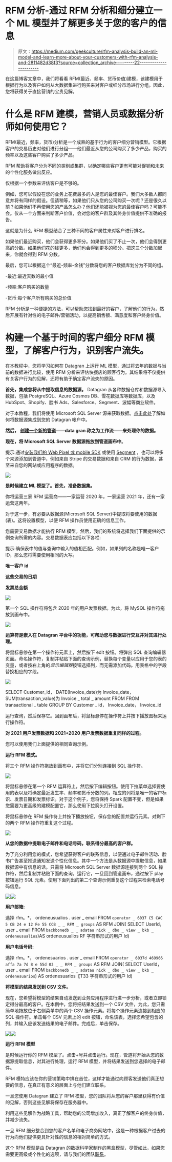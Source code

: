 # RFM 分析-通过 RFM 分析和细分建立一个 ML 模型并了解更多关于您的客户的信息

> 原文：<https://medium.com/geekculture/rfm-analysis-build-an-ml-model-and-learn-more-about-your-customers-with-rfm-analysis-and-2811482d38f3?source=collection_archive---------22----------------------->

在这篇博客文章中，我们将看看 RFM(最近、频率、货币价值)建模，该建模用于根据行为以及客户如何从大数据集进行购买来对客户或细分市场进行分组。因此，您将获得关于直接营销的宝贵见解。

# 什么是 RFM 建模，营销人员或数据分析师如何使用它？

RFM(最近，频率，货币)分析是一个成熟的基于行为的客户细分营销模型。它根据客户的交易历史对他们进行分组——他们最近从您的公司购买了多少产品，购买的频率以及这些客户购买了多少产品。

RFM 帮助将客户分为不同的类别或集群，以确定哪些客户更有可能对促销和未来的个性化服务做出反应。

仅根据一个参数来评估客户是不够的。

例如，您可以假设在您的业务上花费最多的人是您的最佳客户。我们大多数人都同意并将有同样的假设。但请稍等，如果他们只从您的公司购买一次呢？还是很久以前？如果他们不再使用您的产品怎么办？他们还能被视为您的最佳客户吗？可能不会。仅从一个方面来判断客户价值，会对您的客户群及其终身价值提供不准确的报告。

这就是为什么 RFM 模型结合了三种不同的客户属性来对客户进行排名。

如果他们最近购买，他们会获得更多积分。如果他们买了不止一次，他们会得到更高的分数。如果他们花的钱更多，他们也会得到更多的积分。把这三个分数加起来，你就会得到 RFM 分数。

最后，您可以根据这个“最近-频率-金钱”分数将您的客户数据库划分为不同的组。

-最近:最近天数的最小值

-频率:客户购买的数量

-货币:每个客户所有购买的总价值

RFM 分析是一种便捷的方法，可以帮助您找到最好的客户，了解他们的行为，然后开展有针对性的电子邮件/营销活动，以提高销售额、满意度和客户终身价值。

# 构建一个基于时间的客户细分 RFM 模型，了解客户行为，识别客户流失。

在本教程中，您将学习如何在 Datagran 上运行 ML 模型，通过将去年的数据与当前的数据进行比较，使用 RFM 分析来评估快餐店的顾客行为。其结果将不仅提供有关客户行为的见解，还将有助于确定客户流失的原因。

**首先，集成您将从中提取信息的数据源。** Datagran 从各种数据仓库和数据源导入数据，包括 PostgreSQL、Azure Cosmos DB、雪花数据库等数据库，以及 HubSpot、Shopify、脸书 Ads、Salesforce、Segment、波幅等商业软件。

对于本教程，我们将使用 Microsoft SQL Server 源来获取数据。[点击此处](https://youtu.be/p4G6UfukDwM)了解如何将数据源集成到您的 Datagran 帐户中。

**然后，** [**创建一个新的管道**](https://youtu.be/-5Kj6RX67YU)**——data gran 称之为工作流——来处理你的数据。**

**现在，将 Microsoft SQL Server 数据源拖放到管道画布中**。

提示:通过[安装我们的 Web Pixel 或 mobile SDK](https://www.notion.so/Datagran-Documentation-bd0f3437b00a49ca816f43cffb9d22c8) 或使用 [Segment](https://segment.com/) ，也可以将多个来源添加到管道中，例如来自 Stripe 的交易数据和来自 CRM 的行为数据，甚至来自您的网站或应用程序的数据。

![](img/074fafd3934e6f1a73612e77903eeb11.png)

**是时候建立 ML 模型了。首先，准备数据集。**

你将运营三家 RFM 运营商——一家运营 2020 年，一家运营 2021 年，还有一家运营这两年。

对于这一步，有必要从数据源(Microsoft SQL Server)中提取将要使用的数据(表)。这将设置模型，以便 RFM 操作员使用正确的信息工作。

您需要交易数据才能执行 RFM 模型。然后，我们的系统将选择我们下面提供的示例查询所需的内容。交易数据表应包括以下各栏:

提示:确保表中的值与查询中输入的值相匹配。例如，如果列的名称是唯一客户 ID，那么您将需要使用相同的大写。

**唯一客户 id**

**这些交易的日期**

**发票总金额**

![](img/f98f858f4f8df0e4b2f2ae90eac65567.png)

第一个 SQL 操作符将包含 2020 年的用户发票数据。为此，将 MySQL 操作符拖放到画布中。

![](img/3d17736548aa0cf13c62b4a101473668.png)

**运算符是嵌入在 Datagran 平台中的功能，可帮助您与数据进行交互并对其进行处理。**

将鼠标悬停在第一个操作符元素上，然后按下 edit 按钮。将弹出 SQL 查询编辑器页面。命名操作符，复制并粘贴下面的查询示例，替换每个变量以应用于您的表的变量，或者按右上角的*显示编辑器*按钮选择列，而无需添加代码。用表格中的字段替换相应的字段。

![](img/8764038ffc996ef679e61b50a036fd88.png)

SELECT
Customer_id，
DATE(Invoice_date)为 Invoice_date，
SUM(transaction_value)为 Invoice _ total _ amount FROM
FROM
transactional _ table
GROUP BY
Customer _ id，
Invoice_date，
Invoice_id

运行查询，然后保存它。回到画布后，将鼠标悬停在操作符上并按下播放图标来运行操作符。

**对 2021 用户发票数据和 2021+2020 用户发票数据重复同样的过程。**

您可以使用我们上面提供的相同查询示例。

**运行 RFM 模式。**

将三个 RFM 操作符拖放到画布中，并将它们分别连接到 SQL 操作符。

![](img/10b09b7f51b68d56652943138d40d316.png)

将鼠标悬停在第一个 RFM 运算符上，然后按下编辑按钮。使用下拉菜单选择要使用的表以及将确定最近发生率、频率和货币分数的列。相应的列将是唯一的客户标识、发票日期和发票标识。对于这个例子，您将保持 Spark 配置不变，但是如果您需要为更高级的建模配置它，那么使用下拉箭头打开设置。

将鼠标悬停在 RFM 操作符上并按下播放按钮，保存您的配置并运行元素。对剩下的两个 RFM 操作符重复这个过程。

![](img/4be6462a6e3f46fe87d3d6de2af1d615.png)

**从您的数据中提取电子邮件和电话号码，联系得分最高的客户群。**

为了充分利用您的模式，您希望获得客户的联系信息，以便通过电子邮件活动、脸书广告甚至推送通知发送个性化信息。其中一个方法是从数据源中提取信息，如果数据源中有信息的话。只需将 Microsoft SQL Server 数据源连接到两个 SQL 操作符，然后复制并粘贴下面的查询。运行它，一旦回到管道画布，通过按下 play 按钮运行 SQL 元素。使用下面列出的第二个查询示例重复这个过程来检索电话号码信息。

![](img/c4a8671206766de4f1ca345588719039.png)![](img/45369eaae7c64990ffab51a59a53f074.png)

**用户邮箱:**

选择
rfm。*，
ordeneusualios . user _ email
FROM
` operator _ 6037 C5 CAC 5 CB 24 e 12 Fe 55 CCB _ _ RFM _ groups ` AS RFM
JOIN(
SELECT
UserId，
user _ email
FROM
` backbonedb _ _ adatau nick _ dbo _ view _ bkb _ ordeneusualios `)AS ordeneusualios
RF 字符串形式的用户 Id)

**用户电话号码:**

选择
rfm。*，
ordenesuarios . user _ email
FROM
` operator _ 6037d 469966 affa 7a 7d 8 e 55d 03 _ _ RFM _ groups ` AS RFM
JOIN(
SELECT
UserId，
user _ email
FROM
` backbonedb _ _ adatau nick _ dbo _ view _ bkb _ ordenesuarios `) AS ordenesuarios【T33 字符串形式的用户 Id)

**将模型的结果发送到 CSV 文件。**

现在，您希望将模型的结果自动发送到业务应用程序进行进一步分析，或者立即锁定得分最高的客户。在本例中，您将把结果发送到一个 CSV 文件，为此，您只需简单地拖放位于右侧菜单中的两个 CSV 操作元素。将每个操作元素连接到相应的 SQL 操作符。单击每个 CSV 元素上的 edit 按钮，命名该表，选择您希望包含的列，并输入应该发送结果的电子邮件。完成后，单击保存。

![](img/803b8a8b3d007cb0331a288b3cd93a92.png)![](img/c04b09045319588beeea5cda06a810fa.png)

**运行 RFM 模型**

是时候运行你的 RFM 模型了。点击+号并点击运行。现在，管道将开始从您的数据源提取信息，对其进行处理，运行 RFM 模型，并将结果发送到您选择的电子邮件。

RFM 模特应该在你的营销策略中排在首位，这样才能通过向顾客发送他们真正想要的信息，在真正有意义的层面上与他们建立联系。

一旦您使用 Datagran 建立了 RFM 模型，您的团队将从您的客户那里获得有价值的见解，否则这些见解将保存在服务器中。

利用这些见解作为战略工具，帮助您的公司增加收入，真正了解客户的终身价值，并减少流失。

一旦 RFM 细分整合到您的客户名单和电子商务网站中，这是一种根据客户过去的行为向他们提供更具针对性的信息的相对简单的方式。

这个 RFM 模型是由 Datagran 的数据科学家制作的黑盒模型，尽管如此，如果您需要更高级或个性化的选项，请与我们的团队[联系](https://www.datagran.io/contact)。